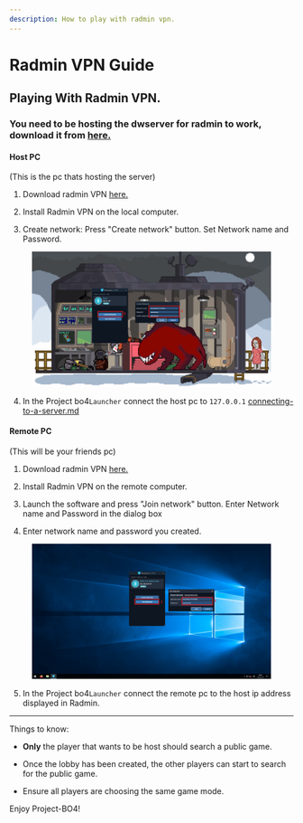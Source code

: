 ```yaml
---
description: How to play with radmin vpn.
---
```


# Radmin VPN Guide

## Playing With Radmin VPN.

### You need to be hosting the dwserver for radmin to work, download it from [ here.](https://github.com/bodnjenie14/DWUPDATES/releases/)

#### Host PC&#x20;

(This is the pc thats hosting the server)


1. Download radmin VPN [here.](https://www.radmin-vpn.com/)

2. Install Radmin VPN on the local computer.

3. Create network: Press "Create network" button. Set Network name and Password.

<figure><img src="../.gitbook/assets/image (2).png" alt=""><figcaption></figcaption></figure>

4. In the Project bo4`Launcher` connect the host pc to `127.0.0.1`  [connecting-to-a-server.md](../launcher-guide/connecting-to-a-server.md "mention")



#### Remote PC

(This will be your friends pc)


1. Download radmin VPN [here.](https://www.radmin-vpn.com/)

2. Install Radmin VPN on the remote computer.

3. Launch the software and press "Join network" button. Enter Network name and Password in the dialog box

4. Enter network name and password you created.

<figure><img src="../.gitbook/assets/image (3).png" alt=""><figcaption></figcaption></figure>

5. In the Project bo4`Launcher` connect the remote pc to the host ip address displayed in Radmin.

***

Things to know: 

- **Only** the player that wants to be host should search a public game.

- Once the lobby has been created, the other players can start to search for the public game.

- Ensure all players are choosing the same game mode.

Enjoy Project-BO4!
